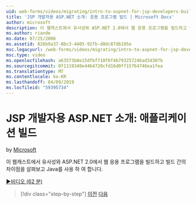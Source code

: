 ```yaml
---
uid: web-forms/videos/migrating/intro-to-aspnet-for-jsp-developers-building-applications
title: 'JSP 개발자용 ASP.NET 소개: 응용 프로그램 빌드 | Microsoft Docs'
author: microsoft
description: 이 웹캐스트에서 유사성와 ASP.NET 2.0에서 웹 응용 프로그램을 빌드하고 빌드 간의 차이점을 살펴보고 Java를 사용 하 여 합니다.
ms.author: riande
ms.date: 07/25/2006
ms.assetid: 826b9a37-0bc3-4405-92fb-d8dc87db195e
msc.legacyurl: /web-forms/videos/migrating/intro-to-aspnet-for-jsp-developers-building-applications
msc.type: video
ms.openlocfilehash: a63573b0e15dfbf710f6f4b793257246ad3d307b
ms.sourcegitcommit: 0f1119340e4464720cfd16d0ff15764746ea1fea
ms.translationtype: MT
ms.contentlocale: ko-KR
ms.lasthandoff: 04/09/2019
ms.locfileid: "59395734"
---
```

# <a name="intro-to-aspnet-for-jsp-developers-building-applications"></a>JSP 개발자용 ASP.NET 소개: 애플리케이션 빌드

by [Microsoft](https://github.com/microsoft)

이 웹캐스트에서 유사성와 ASP.NET 2.0에서 웹 응용 프로그램을 빌드하고 빌드 간의 차이점을 살펴보고 Java를 사용 하 여 합니다.

[&#9654;비디오 (62 분)](https://channel9.msdn.com/Blogs/ASP-NET-Site-Videos/intro-to-aspnet-for-jsp-developers-building-applications)

> [!div class="step-by-step"]
> [이전](intro-to-aspnet-for-jsp-developers-welcome-to-aspnet-20.md)
> [다음](intro-to-aspnet-for-coldfusion-developers-adding-aspnet-to-your-repertoire.md)

